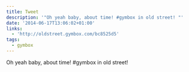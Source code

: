 ```yaml
---
title: Tweet
description: '"Oh yeah baby, about time! #gymbox in old street! "'
date: '2014-06-17T13:06:02+01:00'
links:
  - 'http://oldstreet.gymbox.com/bc8525d5'
tags:
  - gymbox
---
```

Oh yeah baby, about time! #gymbox in old street! 
